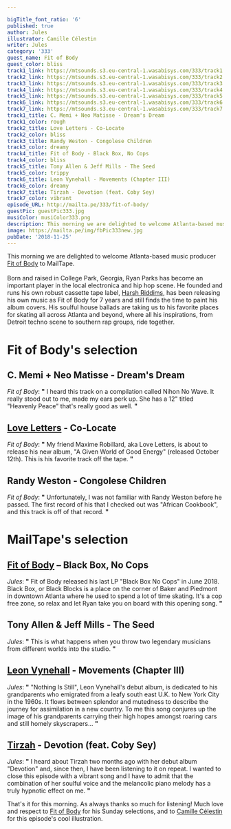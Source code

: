 ```yaml
---

bigTitle_font_ratio: '6'
published: true
author: Jules
illustrator: Camille Célestin
writer: Jules
category: '333'
guest_name: Fit of Body
guest_color: bliss
track1_link: https://mtsounds.s3.eu-central-1.wasabisys.com/333/track1.mp3
track2_link: https://mtsounds.s3.eu-central-1.wasabisys.com/333/track2.mp3
track3_link: https://mtsounds.s3.eu-central-1.wasabisys.com/333/track3.mp3
track4_link: https://mtsounds.s3.eu-central-1.wasabisys.com/333/track4.mp3
track5_link: https://mtsounds.s3.eu-central-1.wasabisys.com/333/track5.mp3
track6_link: https://mtsounds.s3.eu-central-1.wasabisys.com/333/track6.mp3
track7_link: https://mtsounds.s3.eu-central-1.wasabisys.com/333/track7.mp3
track1_title: C. Memi + Neo Matisse - Dream's Dream
track1_color: rough
track2_title: Love Letters - Co-Locate
track2_color: bliss
track3_title: Randy Weston - Congolese Children
track3_color: dreamy
track4_title: Fit of Body - Black Box, No Cops
track4_color: bliss
track5_title: Tony Allen & Jeff Mills - The Seed
track5_color: trippy
track6_title: Leon Vynehall - Movements (Chapter III)
track6_color: dreamy
track7_title: Tirzah - Devotion (feat. Coby Sey)
track7_color: vibrant
episode_URL: http://mailta.pe/333/fit-of-body/
guestPic: guestPic333.jpg
musiColor: musiColor333.png
description: This morning we are delighted to welcome Atlanta-based music producer Fit of Body to MailTape.
image: https://mailta.pe/img/fbPic333new.jpg
pubDate: '2018-11-25'
---
```

This morning we are delighted to welcome Atlanta-based music producer [Fit of Body](https://fitofbody.bandcamp.com/) to MailTape.
<br><br>
Born and raised in College Park, Georgia, Ryan Parks has become an important player in the local electronica and hip hop scene. He founded and runs his own robust cassette tape label, [Harsh Riddims](https://harshriddims.bandcamp.com/), has been releasing his own music as Fit of Body for 7 years and still finds the time to paint his album covers. His soulful house ballads are taking us to his favorite places for skating all across Atlanta and beyond, where all his inspirations, from Detroit techno scene to southern rap groups, ride together.



# Fit of Body's selection

## C. Memi + Neo Matisse - Dream's Dream
_Fit of Body_: **"** I heard this track on a compilation called Nihon No Wave. It really stood out to me, made my ears perk up. She has a 12" titled "Heavenly Peace" that's really good as well. **"** 

## [Love Letters](https://lovelettersmusic.bandcamp.com/releases) - Co-Locate
_Fit of Body_: **"** My friend Maxime Robillard, aka Love Letters, is about to release his new album, "A Given World of Good Energy" (released October 12th). This is his favorite track off the tape. **"** 

## Randy Weston - Congolese Children
_Fit of Body_: **"** Unfortunately, I was not familiar with Randy Weston before he passed. The first record of his that I checked out was "African Cookbook", and this track is off of that record. **"** 


# MailTape's selection

## [Fit of Body](https://fitofbody.bandcamp.com/) – Black Box, No Cops
_Jules_: **"** Fit of Body released his last LP "Black Box No Cops" in June 2018. Black Box, or Black Blocks is a place on the corner of Baker and Piedmont in downtown Atlanta where he used to spend a lot of time skating. It's a cop free zone, so relax and let Ryan take you on board with this opening song. **"** 

## Tony Allen & Jeff Mills - The Seed
_Jules_: **"** This is what happens when you throw two legendary musicians from different worlds into the studio.  **"** 

## [Leon Vynehall](https://leonvynehall.bandcamp.com/) - Movements (Chapter III)
_Jules_: **"** "Nothing Is Still", Leon Vynehall's debut album, is dedicated to his grandparents who emigrated from a leafy south east U.K. to New York City in the 1960s. It flows between splendor and mutedness to describe the journey for assimilation in a new country. To me this song conjures up the image of his grandparents carrying their high hopes amongst roaring cars and still homely skyscrapers... **"** 

## [Tirzah](https://tirzah.bandcamp.com/) - Devotion (feat. Coby Sey)
_Jules_: **"** I  heard about Tirzah two months ago with her debut album "Devotion" and, since then, I have been listening to it on repeat. I wanted to close this episode with a vibrant song and I have to admit that the combination of her soulful voice and the melancolic piano melody has a truly hypnotic effect on me. **"** 


That's it for this morning. As always thanks so much for listening! Much love and respect to [Fit of Body](https://fitofbody.bandcamp.com/) for his Sunday selections, and to [Camille Célestin](http://bravocamo.studio/) for this episode's cool illustration.
